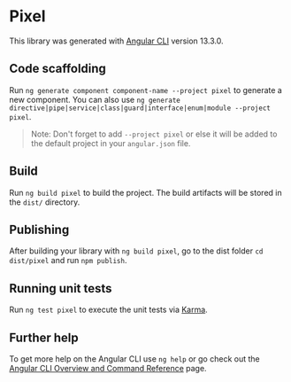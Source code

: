 # Pixel

This library was generated with [Angular CLI](https://github.com/angular/angular-cli) version 13.3.0.

## Code scaffolding

Run `ng generate component component-name --project pixel` to generate a new component. You can also use `ng generate directive|pipe|service|class|guard|interface|enum|module --project pixel`.
> Note: Don't forget to add `--project pixel` or else it will be added to the default project in your `angular.json` file. 

## Build

Run `ng build pixel` to build the project. The build artifacts will be stored in the `dist/` directory.

## Publishing

After building your library with `ng build pixel`, go to the dist folder `cd dist/pixel` and run `npm publish`.

## Running unit tests

Run `ng test pixel` to execute the unit tests via [Karma](https://karma-runner.github.io).

## Further help

To get more help on the Angular CLI use `ng help` or go check out the [Angular CLI Overview and Command Reference](https://angular.io/cli) page.
